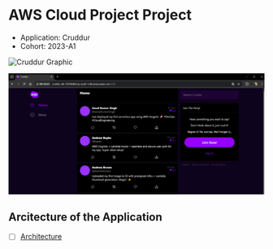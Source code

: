 # AWS Cloud Project Project

- Application: Cruddur
- Cohort: 2023-A1


![Cruddur Graphic](_docs/assets/cruddur-banner.jpg)

![Cruddur Screenshot](_docs/assets/cruddur-screenshot.png)

## Arcitecture of the Application

- [ ] [Architecture](https://lucid.app/lucidchart/fbd6c6bd-ad1b-4d71-a520-b5d3e10fad33/edit?viewport_loc=-1521%2C-3651%2C4192%2C1955%2C0_0&invitationId=inv_4a703e12-0cc7-4e71-9882-d333a9972d9c)

